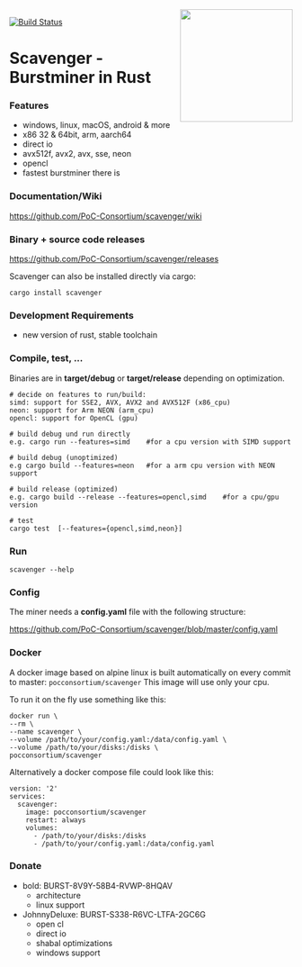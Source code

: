  <img align="right" src="https://i.imgur.com/LG63EqK.png" height="200">
 
 [![Build Status](https://travis-ci.org/PoC-Consortium/scavenger.svg?branch=master)](https://travis-ci.org/PoC-Consortium/scavenger)

# Scavenger - Burstminer in Rust

### Features
- windows, linux, macOS, android & more
- x86 32 & 64bit, arm, aarch64 
- direct io
- avx512f, avx2, avx, sse, neon
- opencl
- fastest burstminer there is

### Documentation/Wiki

https://github.com/PoC-Consortium/scavenger/wiki

### Binary + source code releases

https://github.com/PoC-Consortium/scavenger/releases

Scavenger can also be installed directly via cargo:

``` shell
cargo install scavenger
```

### Development Requirements
- new version of rust, stable toolchain

### Compile, test, ...

Binaries are in **target/debug** or **target/release** depending on optimization.

``` shell
# decide on features to run/build:
simd: support for SSE2, AVX, AVX2 and AVX512F (x86_cpu)
neon: support for Arm NEON (arm_cpu)
opencl: support for OpenCL (gpu)

# build debug und run directly
e.g. cargo run --features=simd    #for a cpu version with SIMD support

# build debug (unoptimized)
e.g cargo build --features=neon   #for a arm cpu version with NEON support

# build release (optimized)
e.g. cargo build --release --features=opencl,simd    #for a cpu/gpu version

# test
cargo test  [--features={opencl,simd,neon}]
```

### Run

```shell
scavenger --help
```

### Config

The miner needs a **config.yaml** file with the following structure:

https://github.com/PoC-Consortium/scavenger/blob/master/config.yaml

### Docker

A docker image based on alpine linux is built automatically on every commit to master: `pocconsortium/scavenger`
This image will use only your cpu.

To run it on the fly use something like this:
```
docker run \
--rm \
--name scavenger \
--volume /path/to/your/config.yaml:/data/config.yaml \
--volume /path/to/your/disks:/disks \
pocconsortium/scavenger
```

Alternatively a docker compose file could look like this:
```
version: '2'
services:
  scavenger:
    image: pocconsortium/scavenger
    restart: always
    volumes:
      - /path/to/your/disks:/disks
      - /path/to/your/config.yaml:/data/config.yaml
```

### Donate 
* bold: BURST-8V9Y-58B4-RVWP-8HQAV
  - architecture
  - linux support
* JohnnyDeluxe: BURST-S338-R6VC-LTFA-2GC6G
  - open cl
  - direct io
  - shabal optimizations
  - windows support
